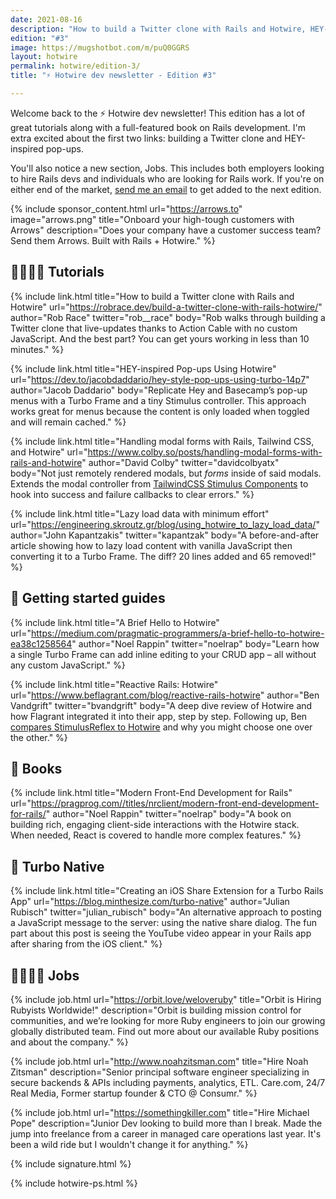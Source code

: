 ```yaml
---
date: 2021-08-16
description: "How to build a Twitter clone with Rails and Hotwire, HEY-inspired pop-ups, and some folks looking for Rails work."
edition: "#3"
image: https://mugshotbot.com/m/puQ0GGRS
layout: hotwire
permalink: hotwire/edition-3/
title: "⚡️ Hotwire dev newsletter - Edition #3"

---
```


Welcome back to the ⚡️ Hotwire dev newsletter! This edition has a lot of great tutorials along with a full-featured book on Rails development. I'm extra excited about the first two links: building a Twitter clone and HEY-inspired pop-ups.

You'll also notice a new section, Jobs. This includes both employers looking to hire Rails devs and individuals who are looking for Rails work. If you're on either end of the market, [send me an email](mailto:joe@masilotti.com) to get added to the next edition.

{% include sponsor_content.html
  url="https://arrows.to"
  image="arrows.png"
  title="Onboard your high-tough customers with Arrows"
  description="Does your company have a customer success team? Send them Arrows. Built with Rails + Hotwire."
%}

## 👩‍🏫👨‍🏫 Tutorials

{% include link.html
  title="How to build a Twitter clone with Rails and Hotwire"
  url="https://robrace.dev/build-a-twitter-clone-with-rails-hotwire/"
  author="Rob Race"
  twitter="rob__race"
	body="Rob walks through building a Twitter clone that live-updates thanks to Action Cable with no custom JavaScript. And the best part? You can get yours working in less than 10 minutes."
%}

{% include link.html
  title="HEY-inspired Pop-ups Using Hotwire"
  url="https://dev.to/jacobdaddario/hey-style-pop-ups-using-turbo-14p7"
  author="Jacob Daddario"
	body="Replicate Hey and Basecamp’s pop-up menus with a Turbo Frame and a tiny Stimulus controller. This approach works great for menus because the content is only loaded when toggled and will remain cached."
%}

{% include link.html
  title="Handling modal forms with Rails, Tailwind CSS, and Hotwire"
  url="https://www.colby.so/posts/handling-modal-forms-with-rails-and-hotwire"
  author="David Colby"
  twitter="davidcolbyatx"
	body="Not just remotely rendered modals, but _forms_ inside of said modals. Extends the modal controller from [TailwindCSS Stimulus Components](https://github.com/excid3/tailwindcss-stimulus-components) to hook into success and failure callbacks to clear errors."
%}

{% include link.html
  title="Lazy load data with minimum effort"
  url="https://engineering.skroutz.gr/blog/using_hotwire_to_lazy_load_data/"
  author="John Kapantzakis"
  twitter="kapantzak"
	body="A before-and-after article showing how to lazy load content with vanilla JavaScript then converting it to a Turbo Frame. The diff? 20 lines added and 65 removed!"
%}

## 🏁 Getting started guides

{% include link.html
  title="A Brief Hello to Hotwire"
  url="https://medium.com/pragmatic-programmers/a-brief-hello-to-hotwire-ea38c1258564"
  author="Noel Rappin"
  twitter="noelrap"
	body="Learn how a single Turbo Frame can add inline editing to your CRUD app – all without any custom JavaScript."
%}

{% include link.html
  title="Reactive Rails: Hotwire"
  url="https://www.beflagrant.com/blog/reactive-rails-hotwire"
  author="Ben Vandgrift"
  twitter="bvandgrift"
	body="A deep dive review of Hotwire and how Flagrant integrated it into their app, step by step. Following up, Ben [compares StimulusReflex to Hotwire](https://www.beflagrant.com/blog/reactive-rails-comparing-stimulusreflex-and-hotwire) and why you might choose one over the other."
%}

## 📘 Books

{% include link.html
  title="Modern Front-End Development for Rails"
  url="https://pragprog.com//titles/nrclient/modern-front-end-development-for-rails/"
  author="Noel Rappin"
  twitter="noelrap"
	body="A book on building rich, engaging client-side interactions with the Hotwire stack. When needed, React is covered to handle more complex features."
%}

## 📱 Turbo Native

{% include link.html
  title="Creating an iOS Share Extension for a Turbo Rails App"
  url="https://blog.minthesize.com/turbo-native"
  author="Julian Rubisch"
  twitter="julian_rubisch"
	body="An alternative approach to posting a JavaScript message to the server: using the native share dialog. The fun part about this post is seeing the YouTube video appear in your Rails app after sharing from the iOS client."
%}

## 👩‍💻👨‍💻 Jobs

{% include job.html
  url="https://orbit.love/weloveruby"
  title="Orbit is Hiring Rubyists Worldwide!"
  description="Orbit is building mission control for communities, and we’re looking for more Ruby engineers to join our growing globally distributed team. Find out more about our available Ruby positions and about the company."
%}

{% include job.html
  url="http://www.noahzitsman.com"
  title="Hire Noah Zitsman"
  description="Senior principal software engineer specializing in secure backends & APIs including payments, analytics, ETL. Care.com, 24/7 Real Media, Former startup founder & CTO @ Consumr."
%}

{% include job.html
  url="https://somethingkiller.com"
  title="Hire Michael Pope"
  description="Junior Dev looking to build more than I break. Made the jump into freelance from a career in managed care operations last year. It's been a wild ride but I wouldn't change it for anything."
%}

{% include signature.html %}

{% include hotwire-ps.html %}
